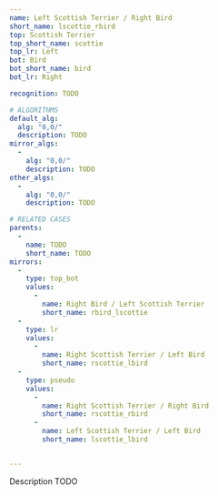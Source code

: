 ```yaml
---
name: Left Scottish Terrier / Right Bird
short_name: lscottie_rbird
top: Scottish Terrier
top_short_name: scottie
top_lr: Left
bot: Bird
bot_short_name: bird
bot_lr: Right

recognition: TODO

# ALGORITHMS
default_alg:
  alg: "0,0/"
  description: TODO
mirror_algs:
  -
    alg: "0,0/"
    description: TODO
other_algs:
  -
    alg: "0,0/"
    description: TODO

# RELATED CASES
parents:
  -
    name: TODO
    short_name: TODO
mirrors:
  -
    type: top_bot
    values: 
      -
        name: Right Bird / Left Scottish Terrier
        short_name: rbird_lscottie
  -
    type: lr
    values: 
      -
        name: Right Scottish Terrier / Left Bird
        short_name: rscottie_lbird
  -
    type: pseudo
    values: 
      -
        name: Right Scottish Terrier / Right Bird
        short_name: rscottie_rbird
      -
        name: Left Scottish Terrier / Left Bird
        short_name: lscottie_lbird


---
```


Description TODO

